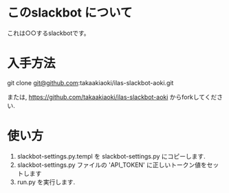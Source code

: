 # このslackbot について

これは○○するslackbotです。

# 入手方法

git clone git@github.com:takaakiaoki/ilas-slackbot-aoki.git

または, https://github.com/takaakiaoki/ilas-slackbot-aoki からforkしてください.

# 使い方

1. slackbot-settings.py.templ を slackbot-settings.py にコピーします.
2. slackbot-settings.py ファイルの 'API_TOKEN' に正しいトークン値をセットします
3. run.py を実行します.
